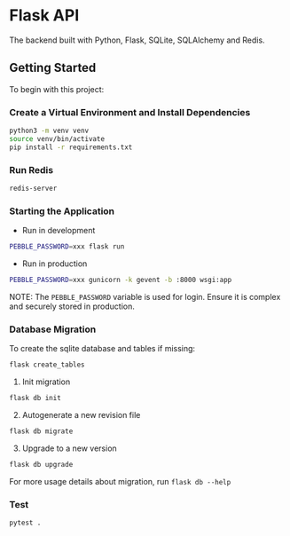 # Flask API

The backend built with Python, Flask, SQLite, SQLAlchemy and Redis.

## Getting Started

To begin with this project:

### Create a Virtual Environment and Install Dependencies

```bash
python3 -m venv venv
source venv/bin/activate
pip install -r requirements.txt
```

### Run Redis

```bash
redis-server
```

### Starting the Application

- Run in development

```bash
PEBBLE_PASSWORD=xxx flask run
```

- Run in production

```bash
PEBBLE_PASSWORD=xxx gunicorn -k gevent -b :8000 wsgi:app
```

NOTE: The `PEBBLE_PASSWORD` variable is used for login. Ensure it is complex and securely stored in production.

### Database Migration

To create the sqlite database and tables if missing:

```bash
flask create_tables
```

1. Init migration

```bash
flask db init
```

2. Autogenerate a new revision file

```bash
flask db migrate
```

3. Upgrade to a new version

```bash
flask db upgrade
```

For more usage details about migration, run `flask db --help`

### Test

```bash
pytest .
```
